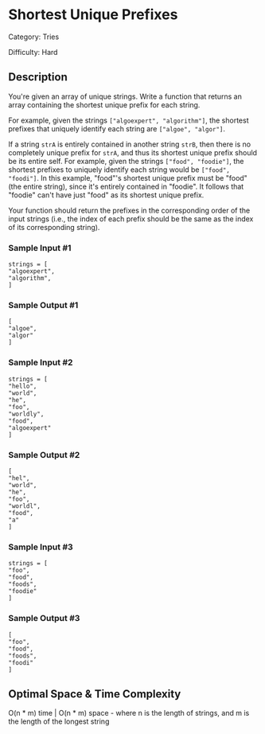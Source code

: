 # Shortest Unique Prefixes

Category: Tries

Difficulty: Hard

## Description

  You're given an array of unique strings. Write a function that returns an
array containing the shortest unique prefix for each string.


  For example, given the strings `["algoexpert", "algorithm"]`, the
shortest prefixes that uniquely identify each string are
`["algoe", "algor"]`.


  If a string `strA` is entirely contained in another string
`strB`, then there is no completely unique prefix for
`strA`, and thus its shortest unique prefix should be its entire
self. For example, given the strings `["food", "foodie"]`, the
shortest prefixes to uniquely identify each string would be
`["food", "foodi"]`. In this example, "food"'s shortest unique
prefix must be "food" (the entire string), since it's entirely contained in
"foodie". It follows that "foodie" can't have just "food" as its shortest
unique prefix.


  Your function should return the prefixes in the corresponding order of the input
strings (i.e., the index of each prefix should be the same as the index of its corresponding
string).


  
### Sample Input #1
  ```
strings = [
  "algoexpert",
  "algorithm",
]
```
  
### Sample Output #1
  ```
[
  "algoe",
  "algor"
]
```

  
### Sample Input #2
  ```
strings = [
  "hello",
  "world",
  "he",
  "foo",
  "worldly",
  "food",
  "algoexpert"
]
```
  
### Sample Output #2
  ```
[
  "hel",
  "world",
  "he",
  "foo",
  "worldl",
  "food",
  "a"
]
```

  
### Sample Input #3
  ```
strings = [
  "foo",
  "food",
  "foods",
  "foodie"
]
```
  
### Sample Output #3
  ```
[
  "foo",
  "food",
  "foods",
  "foodi"
]
```

## Optimal Space & Time Complexity

O(n * m) time | O(n * m) space - where n is the length of strings, and m is the length of the longest string
